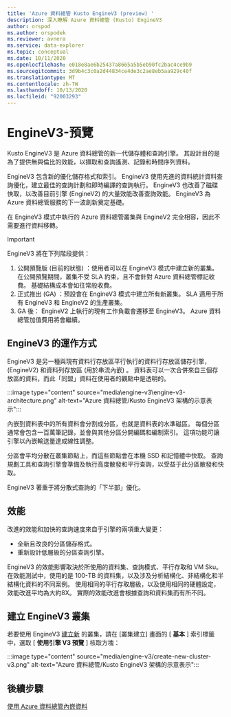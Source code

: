 ```yaml
---
title: 'Azure 資料總管 Kusto EngineV3 (preview) '
description: 深入瞭解 Azure 資料總管 (Kusto) EngineV3
author: orspod
ms.author: orspodek
ms.reviewer: avnera
ms.service: data-explorer
ms.topic: conceptual
ms.date: 10/11/2020
ms.openlocfilehash: e018e8ae6b25437a8665a5b5eb90fc2bac4ce9b9
ms.sourcegitcommit: 3d9b4c3c0a2d44834ce4de3c2ae8eb5aa929c40f
ms.translationtype: MT
ms.contentlocale: zh-TW
ms.lasthandoff: 10/13/2020
ms.locfileid: "92003293"
---
```

# <a name="enginev3---preview"></a>EngineV3-預覽

Kusto EngineV3 是 Azure 資料總管的新一代儲存體和查詢引擎。 其設計目的是為了提供無與倫比的效能，以擷取和查詢遙測、記錄和時間序列資料。

EngineV3 包含新的優化儲存格式和索引。 EngineV3 使用先進的資料統計資料查詢優化，建立最佳的查詢計劃和即時編譯的查詢執行。 EngineV3 也改善了磁碟快取，以改善目前引擎 (EngineV2) 的大量效能改善查詢效能。 EngineV3 為 Azure 資料總管服務的下一波創新奠定基礎。

在 EngineV3 模式中執行的 Azure 資料總管叢集與 EngineV2 完全相容，因此不需要進行資料移轉。

> [!IMPORTANT]
> EngineV3 將在下列階段提供：
>
> 1. 公開預覽版 (目前的狀態) ：使用者可以在 EngineV3 模式中建立新的叢集。 在公開預覽期間，叢集不受 SLA 約束，且不會針對 Azure 資料總管標記收費。 基礎結構成本會如往常般收費。
> 1. 正式推出 (GA) ：預設會在 EngineV3 模式中建立所有新叢集。 SLA 適用于所有 EngineV3 和 EngineV2 的生產叢集。
> 1. GA 後： EngineV2 上執行的現有工作負載會遷移至 EngineV3。 Azure 資料總管加值費用將會繼續。

## <a name="how-enginev3-works"></a>EngineV3 的運作方式

EngineV3 是另一種與現有資料行存放區平行執行的資料行存放區儲存引擎， (EngineV2) 和資料列存放區 (用於串流內嵌) 。 資料表可以一次合併來自三個存放區的資料，而此「同盟」資料在使用者的觀點中是透明的。

:::image type="content" source="media\engine-v3\engine-v3-architecture.png" alt-text="Azure 資料總管/Kusto EngineV3 架構的示意表示":::

內嵌到資料表中的所有資料會分割成分區，也就是資料表的水準磁區。 每個分區通常會包含一百萬筆記錄，並會與其他分區分開編碼和編制索引。 這項功能可讓引擎以內嵌輸送量達成線性調整。

分區會平均分散在叢集節點上，而這些節點會在本機 SSD 和記憶體中快取。 查詢規劃工具和查詢引擎會準備及執行高度散發和平行查詢，以受益于此分區散發和快取。

EngineV3 著重于將分散式查詢的「下半部」優化。

## <a name="performance"></a>效能

改進的效能和加快的查詢速度來自于引擎的兩項重大變更：

* 全新且改良的分區儲存格式。
* 重新設計低層級的分區查詢引擎。

EngineV3 的效能影響取決於所使用的資料集、查詢模式、平行存取和 VM Sku。 在效能測試中，使用的是 100-TB 的資料集，以及涉及分析結構化、非結構化和半結構化資料的不同案例。 使用相同的平行存取層級，以及使用相同的硬體設定，效能改進平均為大約8X。 實際的效能改進會根據查詢和資料集而有所不同。

## <a name="create-an-enginev3-cluster"></a>建立 EngineV3 叢集

若要使用 EngineV3 [建立新](create-cluster-database-portal.md) 的叢集，請在 [叢集建立] 畫面的 [ **基本** ] 索引標籤中，選取 [ **使用引擎 V3 預覽** ] 核取方塊：

:::image type="content" source="media/engine-v3/create-new-cluster-v3.png" alt-text="Azure 資料總管/Kusto EngineV3 架構的示意表示":::

## <a name="next-steps"></a>後續步驟

[使用 Azure 資料總管內嵌資料](ingest-data-overview.md)
